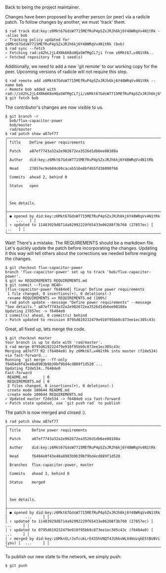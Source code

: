 Back to being the project maintainer.

Changes have been proposed by another person (or peer) via a radicle patch.  To follow changes by another, we must 'track' them.

```
$ rad track did:key:z6Mkt67GdsW7715MEfRuP4pSZxJRJh6kj6Y48WRqVv4N1tRk --alias bob
✓ Tracking policy updated for z6Mkt67GdsW7715MEfRuP4pSZxJRJh6kj6Y48WRqVv4N1tRk (bob)
$ rad sync --fetch
✓ Fetching rad:z42hL2jL4XNk6K8oHQaSWfMgCL7ji from z6Mkt67…v4N1tRk..
✓ Fetched repository from 1 seed(s)
```

Additionally, we need to add a new 'git remote' to our working copy for the
peer.  Upcoming versions of radicle will not require this step.

```
$ rad remote add z6Mkt67GdsW7715MEfRuP4pSZxJRJh6kj6Y48WRqVv4N1tRk --name bob
✓ Remote bob added with rad://z42hL2jL4XNk6K8oHQaSWfMgCL7ji/z6Mkt67GdsW7715MEfRuP4pSZxJRJh6kj6Y48WRqVv4N1tRk
$ git fetch bob
```

The contributor's changes are now visible to us.

```
$ git branch -r
  bob/flux-capacitor-power
  bob/master
  rad/master
$ rad patch show a07ef77
╭───────────────────────────────────────────────────────────────────────────────────╮
│ Title    Define power requirements                                                │
│ Patch    a07ef7743a32a2e902672ea3526d1db6ee08108a                                 │
│ Author   did:key:z6Mkt67GdsW7715MEfRuP4pSZxJRJh6kj6Y48WRqVv4N1tRk                 │
│ Head     27857ec9eb04c69cacab516e8bf4b5fd36090f66                                 │
│ Commits  ahead 2, behind 0                                                        │
│ Status   open                                                                     │
│                                                                                   │
│ See details.                                                                      │
├───────────────────────────────────────────────────────────────────────────────────┤
│ ● opened by did:key:z6Mkt67GdsW7715MEfRuP4pSZxJRJh6kj6Y48WRqVv4N1tRk [    ...   ] │
│ ↑ updated to 11483929d8714a92992229f65433e06288f3b760 (27857ec) [         ...   ] │
╰───────────────────────────────────────────────────────────────────────────────────╯
```

Wait! There's a mistake.  The REQUIREMENTS should be a markdown file.  Let's
quickly update the patch before incorporating the changes.  Updating it this
way will tell others about the corrections we needed before merging the
changes.

```
$ git checkout flux-capacitor-power
branch 'flux-capacitor-power' set up to track 'bob/flux-capacitor-power'.
$ git mv REQUIREMENTS REQUIREMENTS.md
$ git commit --fixup HEAD~
[flux-capacitor-power f6484e0] fixup! Define power requirements
 1 file changed, 0 insertions(+), 0 deletions(-)
 rename REQUIREMENTS => REQUIREMENTS.md (100%)
$ rad patch update --message "Define power requirements" --message "See details." a07ef7743a32a2e902672ea3526d1db6ee08108a
Updating 27857ec -> f6484e0
1 commit(s) ahead, 0 commit(s) behind
✓ Patch updated to revision 0795d619232479e910f95bb9c873ee1ec305c43c
```

Great, all fixed up, lets merge the code.

```
$ git checkout master
Your branch is up to date with 'rad/master'.
$ rad merge 0795d619232479e910f95bb9c873ee1ec305c43c
Merging a07ef77 R2 (f6484e0) by z6Mkt67…v4N1tRk into master (f2de534) via fast-forward...
Running `git merge --ff-only f6484e0f43e48a8983b9b39bf9bd4cd889f1d520`...
Updating f2de534..f6484e0
Fast-forward
 README.md       | 0
 REQUIREMENTS.md | 0
 2 files changed, 0 insertions(+), 0 deletions(-)
 create mode 100644 README.md
 create mode 100644 REQUIREMENTS.md
✓ Updated master f2de534 -> f6484e0 via fast-forward
✓ Patch state updated, use `git push rad` to publish
```

The patch is now merged and closed :).

```
$ rad patch show a07ef77
╭─────────────────────────────────────────────────────────────────────────────────────────╮
│ Title     Define power requirements                                                     │
│ Patch     a07ef7743a32a2e902672ea3526d1db6ee08108a                                      │
│ Author    did:key:z6Mkt67GdsW7715MEfRuP4pSZxJRJh6kj6Y48WRqVv4N1tRk                      │
│ Head      f6484e0f43e48a8983b9b39bf9bd4cd889f1d520                                      │
│ Branches  flux-capacitor-power, master                                                  │
│ Commits   ahead 3, behind 0                                                             │
│ Status    merged                                                                        │
│                                                                                         │
│ See details.                                                                            │
├─────────────────────────────────────────────────────────────────────────────────────────┤
│ ● opened by did:key:z6Mkt67GdsW7715MEfRuP4pSZxJRJh6kj6Y48WRqVv4N1tRk [        ...     ] │
│ ↑ updated to 11483929d8714a92992229f65433e06288f3b760 (27857ec) [             ...     ] │
│ ↑ updated to 0795d619232479e910f95bb9c873ee1ec305c43c (f6484e0) [             ...     ] │
│ ✓ merged by did:key:z6MknSLrJoTcukLrE435hVNQT4JUhbvWLX4kUzqkEStBU8Vi (you) [  ...     ] │
╰─────────────────────────────────────────────────────────────────────────────────────────╯
```

To publish our new state to the network, we simply push:

```
$ git push
```
